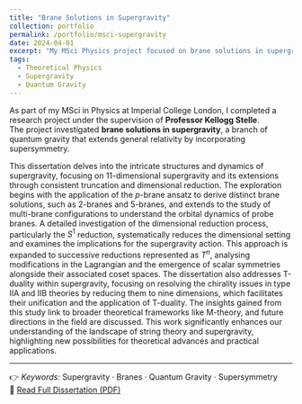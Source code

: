 ```yaml
---
title: "Brane Solutions in Supergravity"
collection: portfolio
permalink: /portfolio/msci-supergravity
date: 2024-04-01
excerpt: "My MSci Physics project focused on brane solutions in supergravity, exploring their mathematical structure and physical significance within quantum gravity. <br/><img src='/images/superstring.jpg'>"
tags:
  - Theoretical Physics
  - Supergravity
  - Quantum Gravity
---
```


As part of my MSci in Physics at Imperial College London, I completed a research project under the supervision of **Professor Kellogg Stelle**.  
The project investigated **brane solutions in supergravity**, a branch of quantum gravity that extends general relativity by incorporating supersymmetry.  

This dissertation delves into the intricate structures and dynamics of supergravity, focusing on 11-dimensional supergravity and its extensions through consistent truncation and dimensional reduction. The exploration begins with the application of the $p$-brane ansatz to derive distinct brane solutions, such as 2-branes and 5-branes, and extends to the study of multi-brane configurations to understand the orbital dynamics of probe branes. A detailed investigation of the dimensional reduction process, particularly the $S^1$ reduction, systematically reduces the dimensional setting and examines the implications for the supergravity action. This approach is expanded to successive reductions represented as $T^n$, analysing modifications in the Lagrangian and the emergence of scalar symmetries alongside their associated coset spaces. The dissertation also addresses T-duality within supergravity, focusing on resolving the chirality issues in type IIA and IIB theories by reducing them to nine dimensions, which facilitates their unification and the application of T-duality. The insights gained from this study link to broader theoretical frameworks like M-theory, and future directions in the field are discussed. This work significantly enhances our understanding of the landscape of string theory and supergravity, highlighting new possibilities for theoretical advances and practical applications.

---

👉 *Keywords:* Supergravity · Branes · Quantum Gravity · Supersymmetry  
📄  [Read Full Dissertation (PDF)](/files/msci_dissertation.pdf)
